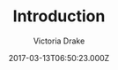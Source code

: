 ---
title: Introduction
github: https://github.com/victoriadrake/hugo-theme-introduction
demo: https://hugo-introduction.netlify.com/
author: Victoria Drake
ssg:
  - Hugo
cms:
  - Markdown
date: 2017-03-13T06:50:23.000Z
description: Minimal, single page, smooth-scrolling theme for Hugo.
draft: true
publish_date: '2017-03-13T06:50:23Z'
update_date: '2022-02-22T14:13:56Z'
github_star: 568
github_fork: 252
---